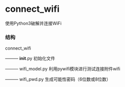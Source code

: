 # connect_wifi
使用Python3破解并连接WiFi

### 结构
connect_wifi

——— __init__.py    初始化文件

——— wifi_model.py  利用pywifi模块进行测试连接附件wifi

——— wifi_pwd.py    生成可能性密码（6位数或8位数）
